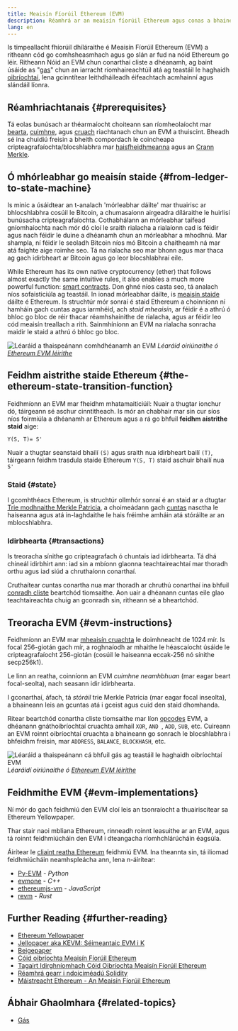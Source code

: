 ```yaml
---
title: Meaisín Fíorúil Ethereum (EVM)
description: Réamhrá ar an meaisín fíorúil Ethereum agus conas a bhaineann sé le staid, idirbhearta, agus conarthaí cliste.
lang: en
---
```


Is timpeallacht fhíorúil dhíláraithe é Meaisín Fíorúil Ethereum (EVM) a ritheann cód go comhsheasmhach agus go slán ar fud na nóid Ethereum go léir. Ritheann Nóid an EVM chun conarthaí cliste a dhéanamh, ag baint úsáide as "[gas](/developers/docs/gas/)" chun an iarracht ríomhaireachtúil atá ag teastáil le haghaidh [ oibríochtaí](/developers/docs/evm/opcodes/), lena gcinntítear leithdháileadh éifeachtach acmhainní agus slándáil líonra.

## Réamhriachtanais {#prerequisites}

Tá eolas bunúsach ar théarmaíocht choiteann san ríomheolaíocht mar [bearta](https://wikipedia.org/wiki/Byte), [cuimhne](https://wikipedia.org/wiki/computer_memory), agus [cruach](https://wikipedia.org/wiki/Stack_(abstract_data_type)) riachtanach chun an EVM a thuiscint. Bheadh ​​sé ina chuidiú freisin a bheith compordach le coincheapa cripteagrafaíochta/blocshlabhra mar [haisfheidhmeanna](https://wikipedia.org/wiki/Cryptographic_hash_function) agus an [Crann Merkle](https://wikipedia.org/wiki/Merkle_tree).

## Ó mhórleabhar go meaisín staide {#from-ledger-to-state-machine}

Is minic a úsáidtear an t-analach 'mórleabhar dáilte' mar thuairisc ar bhlocshlabhra cosúil le Bitcoin, a chumasaíonn airgeadra díláraithe le huirlisí bunúsacha cripteagrafaíochta. Cothabhálann an mórleabhar taifead gníomhaíochta nach mór dó cloí le sraith rialacha a rialaíonn cad is féidir agus nach féidir le duine a dhéanamh chun an mórleabhar a mhodhnú. Mar shampla, ní féidir le seoladh Bitcoin níos mó Bitcoin a chaitheamh ná mar atá faighte aige roimhe seo. Tá na rialacha seo mar bhonn agus mar thaca ag gach idirbheart ar Bitcoin agus go leor blocshlabhraí eile.

While Ethereum has its own native cryptocurrency (ether) that follows almost exactly the same intuitive rules, it also enables a much more powerful function: [smart contracts](/developers/docs/smart-contracts/). Don ghné níos casta seo, tá analach níos sofaisticiúla ag teastáil. In ionad mórleabhar dáilte, is [meaisín staide](https://wikipedia.org/wiki/Finite-state_machine) dáilte é Ethereum. Is struchtúr mór sonraí é staid Ethereum a choinníonn ní hamháin gach cuntas agus iarmhéid, ach _staid mheaisín_, ar féidir é a athrú ó bhloc go bloc de réir thacar réamhshainithe de rialacha, agus ar féidir leo cód meaisín treallach a rith. Sainmhíníonn an EVM na rialacha sonracha maidir le staid a athrú ó bhloc go bloc.

![Léaráid a thaispeánann comhdhéanamh an EVM](./evm.png) _Léaráid oiriúnaithe ó [Ethereum EVM léirithe](https://takenobu-hs.github.io/downloads/ethereum_evm_illustrated.pdf)_

## Feidhm aistrithe staide Ethereum {#the-ethereum-state-transition-function}

Feidhmíonn an EVM mar fheidhm mhatamaiticiúil: Nuair a thugtar ionchur dó, táirgeann sé aschur cinntitheach. Is mór an chabhair mar sin cur síos níos foirmiúla a dhéanamh ar Ethereum agus a rá go bhfuil **feidhm aistrithe staid** aige:

```
Y(S, T)= S'
```

Nuair a thugtar seanstaid bhailí `(S)` agus sraith nua idirbheart bailí `(T)`, táirgeann feidhm trasdula staide Ethereum `Y(S, T)` staid aschuir bhailí nua `S'`

### Staid {#state}

I gcomhthéacs Ethereum, is struchtúr ollmhór sonraí é an staid ar a dtugtar [ Trie modhnaithe Merkle Patricia](/developers/docs/data-structures-and-ioncoding/patricia-merkle-trie/), a choimeádann gach [cuntas](/developers/docs/accounts/) nasctha le haiseanna agus atá in-laghdaithe le hais fréimhe amháin atá stóráilte ar an mblocshlabhra.

### Idirbhearta {#transactions}

Is treoracha sínithe go cripteagrafach ó chuntais iad idirbhearta. Tá dhá chineál idirbhirt ann: iad sin a mbíonn glaonna teachtaireachtaí mar thoradh orthu agus iad siúd a chruthaíonn conarthaí.

Cruthaítear cuntas conartha nua mar thoradh ar chruthú conarthaí ina bhfuil [conradh cliste](/developers/docs/smart-contracts/anatomy/) beartchód tiomsaithe. Aon uair a dhéanann cuntas eile glao teachtaireachta chuig an gconradh sin, ritheann sé a bheartchód.

## Treoracha EVM {#evm-instructions}

Feidhmíonn an EVM mar [mheaisín cruachta](https://wikipedia.org/wiki/Stack_machine) le doimhneacht de 1024 mír. Is focal 256-giotán gach mír, a roghnaíodh ar mhaithe le héascaíocht úsáide le cripteagrafaíocht 256-giotán (cosúil le haiseanna eccak-256 nó sínithe secp256k1).

Le linn an reatha, coinníonn an EVM _cuimhne neamhbhuan_ (mar eagar beart focal-seolta), nach seasann idir idirbhearta.

I gconarthaí, áfach, tá _stóráil_ trie Merkle Patricia (mar eagar focal inseolta), a bhaineann leis an gcuntas atá i gceist agus cuid den staid dhomhanda.

Ritear beartchód conartha cliste tiomsaithe mar líon [opcodes](/developers/docs/evm/opcodes) EVM, a dhéanann gnáthoibríochtaí cruachta amhail `XOR`, `AND `, `ADD`, `SUB`, etc. Cuireann an EVM roinnt oibríochtaí cruachta a bhaineann go sonrach le blocshlabhra i bhfeidhm freisin, mar `ADDRESS`, `BALANCE`, `BLOCKHASH`, etc.

![Léaráid a thaispeánann cá bhfuil gás ag teastáil le haghaidh oibríochtaí EVM](../gas/gas.png) _Léaráidí oiriúnaithe ó [Ethereum EVM léirithe](https://takenobu-hs.github.io/downloads/ethereum_evm_illustrated.pdf)_

## Feidhmithe EVM {#evm-implementations}

Ní mór do gach feidhmiú den EVM cloí leis an tsonraíocht a thuairiscítear sa Ethereum Yellowpaper.

Thar stair naoi mbliana Ethereum, rinneadh roinnt leasuithe ar an EVM, agus tá roinnt feidhmiúcháin den EVM i dteangacha ríomhchlárúcháin éagsúla.

Áirítear le [cliaint reatha Ethereum](/developers/docs/nodes-and-clients/#execution-clients) feidhmiú EVM. Ina theannta sin, tá iliomad feidhmiúcháin neamhspleácha ann, lena n-áirítear:

- [Py-EVM](https://github.com/ethereum/py-evm) - _Python_
- [evmone](https://github.com/ethereum/evmone) - _C++_
- [ethereumjs-vm](https://github.com/ethereumjs/ethereumjs-vm) - _JavaScript_
- [revm](https://github.com/bluealloy/revm) - _Rust_

## Further Reading {#further-reading}

- [Ethereum Yellowpaper](https://ethereum.github.io/yellowpaper/paper.pdf)
- [Jellopaper aka KEVM: Séimeantaic EVM i K](https://jellopaper.org/)
- [Beigepaper](https://github.com/chronaeon/beigepaper)
- [Cóid oibríochta Meaisín Fíorúil Ethereum](https://www.ethervm.io/)
- [Tagairt Idirghníomhach Cóid Oibríochta Meaisín Fíorúil Ethereum](https://www.evm.codes/)
- [Réamhrá gearr i ndoiciméadú Solidity](https://docs.soliditylang.org/en/latest/introduction-to-smart-contracts.html#index-6)
- [Máistreacht Ethereum - An Meaisín Fíorúil Ethereum](https://github.com/ethereumbook/ethereumbook/blob/develop/13evm.asciidoc)

## Ábhair Ghaolmhara {#related-topics}

- [Gás](/developers/docs/gas/)

